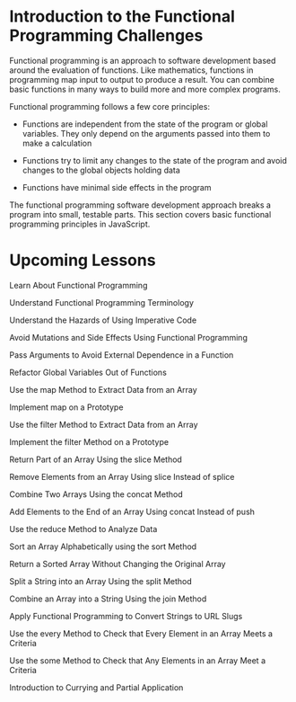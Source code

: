 # Introduction to the Functional Programming Challenges #

Functional programming is an approach to software development based around the evaluation of functions. Like mathematics, functions in programming map input to output to produce a result. You can combine basic functions in many ways to build more and more complex programs.

Functional programming follows a few core principles:


* Functions are independent from the state of the program or global variables. They only depend on the arguments passed into them to make a calculation

* Functions try to limit any changes to the state of the program and avoid changes to the global objects holding data

* Functions have minimal side effects in the program


The functional programming software development approach breaks a program into small, testable parts. This section covers basic functional programming principles in JavaScript.

# Upcoming Lessons #

Learn About Functional Programming

Understand Functional Programming Terminology

Understand the Hazards of Using Imperative Code

Avoid Mutations and Side Effects Using Functional Programming

Pass Arguments to Avoid External Dependence in a Function

Refactor Global Variables Out of Functions

Use the map Method to Extract Data from an Array

Implement map on a Prototype

Use the filter Method to Extract Data from an Array

Implement the filter Method on a Prototype

Return Part of an Array Using the slice Method

Remove Elements from an Array Using slice Instead of splice

Combine Two Arrays Using the concat Method

Add Elements to the End of an Array Using concat Instead of push

Use the reduce Method to Analyze Data

Sort an Array Alphabetically using the sort Method

Return a Sorted Array Without Changing the Original Array

Split a String into an Array Using the split Method

Combine an Array into a String Using the join Method

Apply Functional Programming to Convert Strings to URL Slugs

Use the every Method to Check that Every Element in an Array Meets a Criteria

Use the some Method to Check that Any Elements in an Array Meet a Criteria

Introduction to Currying and Partial Application